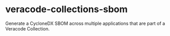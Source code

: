 # veracode-collections-sbom
Generate a CycloneDX SBOM across multiple applications that are part of a Veracode Collection.
